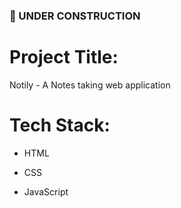 ### 🔴 UNDER CONSTRUCTION

# Project Title: 

Notily - A Notes taking web application 

# Tech Stack: 

- HTML

- CSS

- JavaScript
